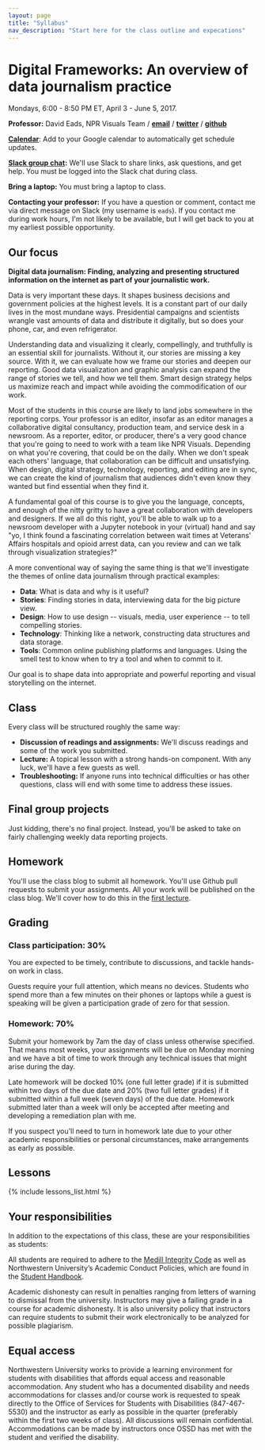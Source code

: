 ```yaml
---
layout: page
title: "Syllabus"
nav_description: "Start here for the class outline and expecations"
---
```


# Digital Frameworks: An overview of data journalism practice

Mondays, 6:00 - 8:50 PM ET, April 3 - June 5, 2017.

**Professor:** David Eads, NPR Visuals Team / **[email](mailto:davideads@gmail.com)** / **[twitter](https://twitter.com/eads)** / **[github](https://github.com/eads)**

**[Calendar](https://calendar.google.com/calendar/embed?src=vmceg8rug910a7oqhk02lmnt80%40group.calendar.google.com&ctz=America/New_York&mode=AGENDA)**: Add to your Google calendar to automatically get schedule updates.

**[Slack group chat](https://medillonthehill.slack.com/messages/df-spring-2017):** We'll use Slack to share links, ask questions, and get help. You must be logged into the Slack chat during class.

**Bring a laptop:** You must bring a laptop to class.

**Contacting your professor:** If you have a question or comment, contact me via direct message on Slack (my username is `eads`). If you contact me during work hours, I'm not likely to be available, but I will get back to you at my earliest possible opportunity.

## Our focus

**Digital data journalism: Finding, analyzing and presenting structured information on the internet as part of your journalistic work.**

Data is very important these days. It shapes business decisions and government policies at the highest levels. It is a constant part of our daily lives in the most mundane ways. Presidential campaigns and scientists wrangle vast amounts of data and distribute it digitally, but so does your phone, car, and even refrigerator.

Understanding data and visualizing it clearly, compellingly, and truthfully is an essential skill for journalists. Without it, our stories are missing a key source. With it, we can evaluate how we frame our stories and deepen our reporting. Good data visualization and graphic analysis can expand the range of stories we tell, and how we tell them. Smart design strategy helps us maximize reach and impact while avoiding the commodification of our work.

Most of the students in this course are likely to land jobs somewhere in the reporting corps. Your professor is an editor, insofar as an editor manages a collaborative digital consultancy, production team, and service desk in a newsroom. As a reporter, editor, or producer, there's a very good chance that you're going to need to work with a team like NPR Visuals. Depending on what you're covering, that could be on the daily. When we don't speak each others' language, that collaboration can be difficult and unsatisfying. When design, digital strategy, technology, reporting, and editing are in sync, we can create the kind of journalism that audiences didn't even know they wanted but find essential when they find it.

A fundamental goal of this course is to give you the language, concepts, and enough of the nitty gritty to have a great collaboration with developers and designers. If we all do this right, you'll be able to walk up to a newsroom developer with a Jupyter notebook in your (virtual) hand and say "yo, I think found a fascinating correlation between wait times at Veterans' Affairs hospitals and opioid arrest data, can you review and can we talk through visualization strategies?"

A more conventional way of saying the same thing is that we'll investigate the themes of online data journalism through practical examples:

* **Data**: What is data and why is it useful?
* **Stories**: Finding stories in data, interviewing data for the big picture view.
* **Design**: How to use design -- visuals, media, user experience -- to tell compelling stories.
* **Technology**: Thinking like a network, constructing data structures and data storage.
* **Tools**: Common online publishing platforms and languages. Using the smell test to know when to try a tool and when to commit to it.

Our goal is to shape data into appropriate and powerful reporting and visual storytelling on the internet.

## Class

Every class will be structured roughly the same way:

* **Discussion of readings and assignments:** We'll discuss readings and some of the work you submitted.
* **Lecture:** A topical lesson with a strong hands-on component. With any luck, we'll have a few guests as well.
* **Troubleshooting:** If anyone runs into technical difficulties or has other questions, class will end with some time to address these issues.

## Final group projects

Just kidding, there's no final project. Instead, you'll be asked to take on fairly challenging weekly data reporting projects.

## Homework

You'll use the class blog to submit all homework. You'll use Github pull requests to submit your assignments. All your work will be published on the class blog. We'll cover how to do this in the [first lecture](../lesson-1/).

## Grading

### Class participation: 30%

You are expected to be timely, contribute to discussions, and tackle hands-on work in class.

Guests require your full attention, which means no devices. Students who spend more than a few minutes on their phones or laptops while a guest is speaking will be given a participation grade of zero for that session.

### Homework: 70%

Submit your homework by 7am the day of class unless otherwise specified. That means most weeks, your assignments will be due on Monday morning and we have a bit of time to work through any technical issues that might arise during the day.

Late homework will be docked 10% (one full letter grade) if it is submitted within two days of the due date and 20% (two full letter grades) if it submitted within a full week (seven days) of the due date. Homework submitted later than a week will only be accepted after meeting and developing a remediation plan with me.

If you suspect you'll need to turn in homework late due to your other academic responsibilities or personal circumstances, make arrangements as early as possible.

## Lessons

{% include lessons_list.html %}

## Your responsibilities

In addition to the expectations of this class, these are your responsibilities as students:

All students are required to adhere to the [Medill Integrity Code](http://www.medill.northwestern.edu/student-life/academic-integrity-policy/) as well as Northwestern University’s Academic Conduct Policies, which are found in the [Student Handbook](http://www.northwestern.edu/studentaffairs/publications/media/pdfs/handbook.pdf).

Academic dishonesty can result in penalties ranging from letters of warning to dismissal from the university. Instructors may give a failing grade in a course for academic dishonesty. It is also university policy that instructors can require students to submit their work electronically to be analyzed for possible plagiarism.

## Equal access

Northwestern University works to provide a learning environment for students with disabilities that affords equal access and reasonable accommodation. Any student who has a documented disability and needs accommodations for classes and/or course work is requested to speak directly to the Office of Services for Students with Disabilities (847-467-5530) and the instructor as early as possible in the quarter (preferably within the first two weeks of class). All discussions will remain confidential. Accommodations can be made by instructors once OSSD has met with the student and verified the disability.
